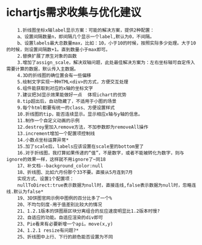ichartjs需求收集与优化建议
===========================================================================
        1.折线图坐标x轴label显示方案：可能的解决方案，提供2种配置：
        a、设置间隔数量n，即间隔几个显示一个label,默认为0，不间隔。
        b、设置labels最大总数量max，比如：10，小于10的时候，按照实际多少处理。大于10的时候，则设置间隔数+1。直到数量小于max即可。
        2.替换扩展了原生对象的函数
        3.增加了assign_scale，解决双轴问题，此处最佳解决方案为：左右坐标轴可自定传入需要计算的数据，默认传入主数据。
        4.3D的折线图的确位置会有一些偏移
        5.绘制文字实现一种HTML<div>的方式，方便交互处理
        6.组件能获取到对应的x轴的坐标文字
        7.建议把3d显示效果能做好一点  体现ichart的优势
        8.tip超出后，自动隐藏了，不适用于小图的场景
        9.每个html都要有统一的class、方便设置样式
        10.折线图的tip，能否连续显示。显示相应x轴与y轴的信息。
        11.制作一个自定义动画的示例
        12.destroy里加入remove方法，不加参数即为removeAll操作
        13.increment增加一个配置项控制线
        14.小数点坐标运算异常*
        15.加了scale后，labels应该设置在scale里的bottom里了
        16.对于折线图，我打算如果传递的“值”，不是数字，或者不能被转化为数字，则与ignore的效果一样，这样就不用ignore了~同18
        17、补文档--background_color:null
        18、折线图、比如六月份那个33不要。直接从5月连到7月
        实现方式、设置1个配置项：
        nullToDirect:true表示数据为null时，直接连线,false表示数据为null时，忽略连线.默认为false*
        19、3D饼图官网示例中图例的百分比多了一个%
        20、不均匀刻度-用于值差别比较大的情况
        21、1.2.1版本的饼图扇区块分离组合的反应速度明显比1.2版本时慢?
        22、自适应的功能。自适应渲染的div即可
        23、Pie看来有必要新增一个api。move(x,y)
        24、1.2.1 resize有问题?*
        25、折线图中上行、下行的颜色能否设置为不同